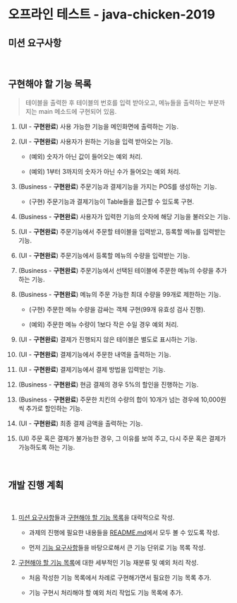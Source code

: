 # 오프라인 테스트 - java-chicken-2019

## 미션 요구사항

<br>

## 구현해야 할 기능 목록

> 테이블을 출력한 후 테이블의 번호를 입력 받아오고, 메뉴들을 출력하는 부분까지는 main 메소드에 구현되어 있음.

1. (UI - **구현완료**) 사용 가능한 기능을 메인화면에 출력하는 기능.

2. (UI - **구현완료**) 사용자가 원하는 기능을 입력 받아오는 기능.

   - (예외) 숫자가 아닌 값이 들어오는 예외 처리.

   - (예외) 1부터 3까지의 숫자가 아닌 수가 들어오는 예외 처리.

3. (Business - **구현완료**) 주문기능과 결제기능을 가지는 POS를 생성하는 기능.

   - (구현) 주문기능과 결제기능이 Table들을 접근할 수 있도록 구현.

4. (Business - **구현완료**) 사용자가 입력한 기능의 숫자에 해당 기능을 불러오는 기능.

5. (UI - **구현완료**) 주문기능에서 주문할 테이블을 입력받고, 등록할 메뉴를 입력받는 기능.

6. (UI - **구현완료**) 주문기능에서 등록할 메뉴의 수량을 입력받는 기능.

7. (Business - **구현완료**) 주문기능에서 선택된 테이블에 주문한 메뉴의 수량을 추가하는 기능.

8. (Business - **구현완료**) 메뉴의 주문 가능한 최대 수량을 99개로 제한하는 기능.

   - (구현) 주문한 메뉴 수량을 감싸는 객체 구현(99개 유효성 검사 진행).

   - (예외) 주문한 메뉴 수량이 1보다 작은 수일 경우 예외 처리.

9. (UI - **구현완료**) 결제가 진행되지 않은 테이블은 별도로 표시하는 기능.

10. (UI - **구현완료**) 결제기능에서 주문한 내역을 출력하는 기능.

11. (UI - **구현완료**) 결제기능에서 결제 방법을 입력받는 기능.

12. (Business - **구현완료**) 현금 결제의 경우 5%의 할인을 진행하는 기능.

13. (Business - **구현완료**) 주문한 치킨의 수량의 합이 10개가 넘는 경우에 10,000원씩 추가로 할인하는 기능.

14. (UI - **구현완료**) 최종 결제 금액을 출력하는 기능.

15. (UI) 주문 혹은 결제가 불가능한 경우, 그 이유를 보여 주고, 다시 주문 혹은 결제가 가능하도록 하는 기능.

<br>

## 개발 진행 계획

<br>

1. [미션 요구사항](##-미션-요구사항)들과 [구현해야 할 기능 목록](##-구현해야-할-기능-목록)을 대략적으로 작성.

   - 과제의 진행에 필요한 내용들을 [README.md](/README.md)에서 모두 볼 수 있도록 작성.

   - 먼저 [기능 요구사항](###-기능-요구사항)들을 바탕으로해서 큰 기능 단위로 기능 목록 작성.

2. [구현해야 할 기능 목록](##-구현해야-할-기능-목록)에 대한 세부적인 기능 재분류 및 예외 처리 작성.

   - 처음 작성한 기능 목록에서 차례로 구현해가면서 필요한 기능 목록 추가.

   - 기능 구현시 처리해야 할 예외 처리 작업도 기능 목록에 추가.
